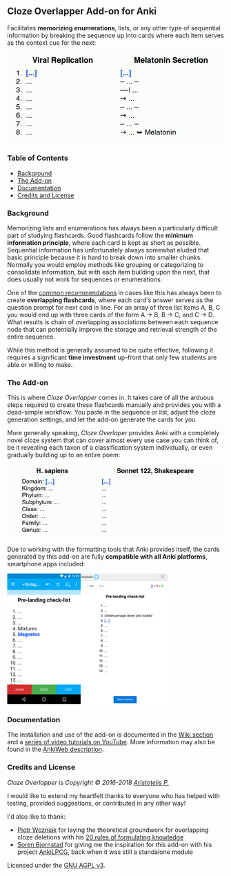 ## Cloze Overlapper Add-on for Anki

Facilitates **memorizing enumerations**, lists, or any other type of sequential information by breaking the sequence up into cards where each item serves as the context cue for the next:

![](screenshots/demo1.gif)

### Table of Contents

<!-- MarkdownTOC -->

- [Background](#background)
- [The Add-on](#the-add-on)
- [Documentation](#documentation)
- [Credits and License](#credits-and-license)

<!-- /MarkdownTOC -->

### Background
 
Memorizing lists and enumerations has always been a particularly difficult part of studying flashcards. Good flashcards follow the **minimum information principle**, where each card is kept as short as possible. Sequential information has unfortunately always somewhat eluded that basic principle because it is hard to break down into smaller chunks. Normally you would employ methods like grouping or categorizing to consolidate information, but with each item building upon the next, that does usually not work for sequences or enumerations.

One of the [common recommendations](https://www.supermemo.com/en/articles/20rules#Enumerations) in cases like this has always been to create **overlapping flashcards**, where each card's answer serves as the question prompt for next card in line. For an array of three list items A, B, C you would end up with three cards of the form A → B, B → C, and C → D. What results is chain of overlapping associations between each sequence node that can potentially improve the storage and retrieval strength of the entire sequence.

While this method is generally assumed to be quite effective, following it requires a significant **time investment** up-front that only few students are able or willing to make.

### The Add-on

This is where *Cloze Overlapper* comes in. It takes care of all the arduous steps required to create these flashcards manually and provides you with a dead-simple workflow: You paste in the sequence or list, adjust the cloze generation settings, and let the add-on generate the cards for you. 

More generally speaking, *Cloze Overlaper* provides Anki with a completely novel cloze system that can cover almost every use case you can think of, be it revealing each taxon of a classification system individually, or even gradually building up to an entire poem:

![](screenshots/demo2.gif)

Due to working with the formatting tools that Anki provides itself, the cards generated by this add-on are fully **compatible with all Anki platforms**, smartphone apps included:

![](screenshots/platforms.png)

### Documentation

The installation and use of the add-on is documented in the [Wiki section](https://github.com/Glutanimate/cloze-overlapper/wiki) and a [series of video tutorials on YouTube](https://www.youtube.com/watch?v=QzBoDe3PgAc&list=PL3MozITKTz5Y9owI163AJMYqKwhFrTKcT). More information may also be found in the [AnkiWeb description](docs/description.md).

### Credits and License

*Cloze Overlapper* is *Copyright © 2016-2018 [Aristotelis P.](https://glutanimate.com)*

I would like to extend my heartfelt thanks to everyone who has helped with testing, provided suggestions, or contributed in any other way!

I'd also like to thank:

- [Piotr Wozniak](https://www.supermemo.com/english/company/wozniak.htm) for laying the theoretical groundwork for overlapping cloze deletions with his [20 rules of formulating knowledge](https://www.supermemo.com/en/articles/20rules)
- [Soren Bjornstad](https://github.com/sobjornstad) for giving me the inspiration for this add-on with his project [AnkiLPCG](https://github.com/sobjornstad/AnkiLPCG), back when it was still a standalone module

Licensed under the [GNU AGPL v3](https://www.gnu.org/licenses/agpl.html).
